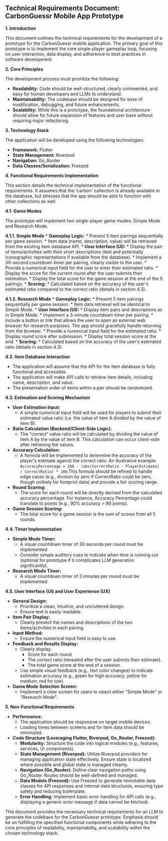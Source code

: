## Technical Requirements Document: CarbonGuessr Mobile App Prototype

**1. Introduction**

This document outlines the technical requirements for the development of a prototype for the CarbonGuessr mobile application. The primary goal of this prototype is to implement the core single-player gameplay loop, focusing on user interaction, data display, and adherence to best practices in software development. 

**2. Core Principles**

The development process must prioritize the following:

* **Readability:** Code should be well-structured, clearly commented, and easy for human developers and LLMs to understand.
* **Maintainability:** The codebase should be designed for ease of modification, debugging, and future enhancements.
* **Scalability:** While this is a prototype, the foundational architecture should allow for future expansion of features and user base without requiring major refactoring.

**3. Technology Stack**

The application will be developed using the following technologies:

* **Framework:** Flutter
* **State Management:** Riverpod
* **Navigation:** Go_Router
* **Data Classes/Serialization:** Freezed

**4. Functional Requirements Implementation**

This section details the technical implementation of the functional requirements. It assumes that the 'carbon' collection is already available in the database, but stresses that the app should be able to function with other collections as well. 

**4.1. Game Modes**

The prototype will implement two single-player game modes: Simple Mode and Research Mode.

**4.1.1. Simple Mode**
    * **Gameplay Logic:**
        * Present 5 item pairings sequentially per game session.
        * Item data (name, description, value) will be retrieved from the existing item database API.
    * **User Interface (UI):**
        * Display the pair of items/activities with their short descriptions (text and potentially iconographic representations if available from the database).
        * Implement a 30-second countdown timer per pairing, clearly visible to the user.
        * Provide a numerical input field for the user to enter their estimated ratio.
        * Display the score for the current round after the user submits their estimation. 
        * Display the total score for the game session at the end of the 5 pairings. 
    * **Scoring:**
        * Calculated based on the accuracy of the user's estimated ratio compared to the correct ratio (details in section 4.3). 

**4.1.2. Research Mode**
    * **Gameplay Logic:**
        * Present 5 item pairings sequentially per game session. 
        * Item data retrieval will be identical to Simple Mode.
    * **User Interface (UI):**
        * Display item pairs and descriptions as in Simple Mode. 
        * Implement a 3-minute countdown timer per pairing. 
        * Include a button or link that allows the user to open an external web browser for research purposes. The app should gracefully handle returning from the browser.
        * Provide a numerical input field for the estimated ratio.
        * Display round score after submission. 
        * Display total session score at the end. 
    * **Scoring:**
        * Calculated based on the accuracy of the user's estimated ratio (details in section 4.3). 

**4.2. Item Database Interaction**

* The application will assume that the API for the item database is fully functional and accessible.
* The application will make API calls to retrieve item details, including name, description, and value.
* The presentation order of items within a pair should be randomized.

**4.3. Estimation and Scoring Mechanism**

* **User Estimation Input:**
    * A simple numerical input field will be used for players to submit their estimated value ratio (i.e. the value of item A divided by the value of item B).
* **Ratio Calculation (Backend/Client-Side Logic):**
    * The "correct" value ratio will be calculated by dividing the value of item A by the value of item B. This calculation can occur client-side after retrieving the values.
* **Accuracy Calculation:**
    * A formula will be implemented to determine the accuracy of the player's estimate against the correct ratio. An illustrative example: `AccuracyPercentage = 100 - (abs(CorrectRatio - PlayerEstimate) / CorrectRatio) * 100`.This formula should be refined to handle edge cases (e.g., division by zero if CorrectRatio could be zero, though unlikely for footprint data) and provide a fair scoring range.
* **Round Scoring:**
    * The score for each round will be directly derived from the calculated accuracy percentage. For instance, Accuracy Percentage could translate to points (e.g., 90% accuracy = 90 points).  
* **Game Session Scoring:**
    * The total score for a game session is the sum of scores from all 5 rounds.

**4.4. Timer Implementation**

* **Simple Mode Timer:**
    * A visual countdown timer of 30 seconds per round must be implemented.
    * Consider simple auditory cues to indicate when time is running out (optional for prototype if it complicates LLM generation significantly).
* **Research Mode Timer:**
    * A visual countdown timer of 3 minutes per round must be implemented.

**4.5. User Interface (UI) and User Experience (UX)**

* **General Design:**
    * Prioritize a clean, intuitive, and uncluttered design.
    * Ensure text is easily readable.
* **Item Pair Display:**
    * Clearly present the names and descriptions of the two items/activities in each pairing. 
* **Input Method:**
    * Ensure the numerical input field is easy to use.
* **Feedback and Results Display:**
    * Clearly display:
        * Score for each round.
        * The correct ratio (revealed after the user submits their estimate).
        * The total game score at the end of a session.
    * Use simple visual feedback (e.g., text color changes) to indicate estimation accuracy (e.g., green for high accuracy, yellow for medium, red for low).
* **Game Mode Selection Screen:**
    * Implement a clear screen for users to select either "Simple Mode" or "Research Mode".

**5. Non-Functional Requirements**

* **Performance:**
    * The application should be responsive on target mobile devices.
    * Loading times between screens and for item data should be minimized.
* **Code Structure (Leveraging Flutter, Riverpod, Go_Router, Freezed):**
    * **Modularity:** Structure the code into logical modules (e.g., features, services, UI components).
    * **State Management (Riverpod):** Utilize Riverpod providers for managing application state effectively. Ensure state is localized where possible and global state is managed cleanly.
    * **Navigation (Go_Router):** Define clear navigation paths using Go_Router. Routes should be well-defined and managed.
    * **Data Models (Freezed):** Use Freezed to generate immutable data classes for API responses and internal data structures, ensuring type safety and reducing boilerplate.
    * **Error Handling:** Implement basic error handling for API calls (e.g., displaying a generic error message if data cannot be fetched).

This document provides the necessary technical requirements for an LLM to generate the codebase for the CarbonGuessr prototype. Emphasis should be on fulfilling the specified functional components while adhering to the core principles of readability, maintainability, and scalability within the chosen technology stack.